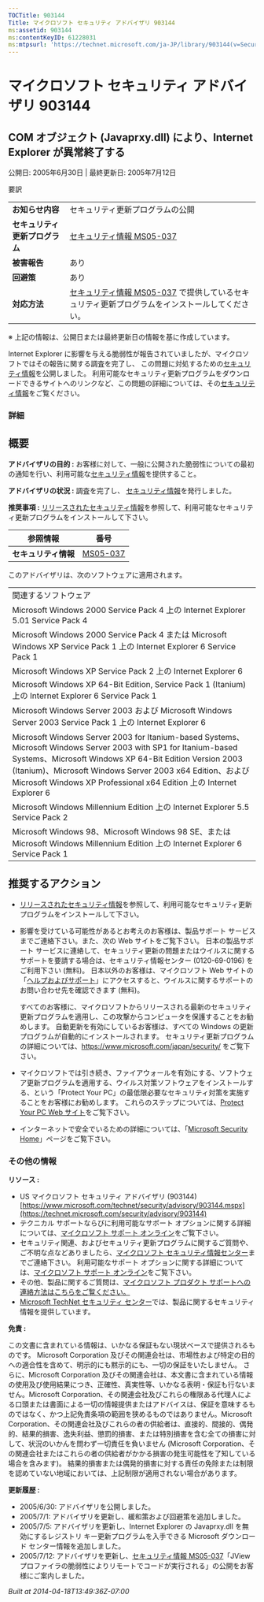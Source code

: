 ```yaml
---
TOCTitle: 903144
Title: マイクロソフト セキュリティ アドバイザリ 903144
ms:assetid: 903144
ms:contentKeyID: 61228031
ms:mtpsurl: 'https://technet.microsoft.com/ja-JP/library/903144(v=Security.10)'
---
```


マイクロソフト セキュリティ アドバイザリ 903144
===============================================

COM オブジェクト (Javaprxy.dll) により、Internet Explorer が異常終了する
------------------------------------------------------------------------

公開日: 2005年6月30日 | 最終更新日: 2005年7月12日

要訳

|                                |                                                                                                                                                           |
|--------------------------------|-----------------------------------------------------------------------------------------------------------------------------------------------------------|
| **お知らせ内容**               | セキュリティ更新プログラムの公開                                                                                                                          |
| **セキュリティ更新プログラム** | [セキュリティ情報 MS05-037](https://technet.microsoft.com/security/bulletin/ms05-037)                                                                      |
| **被害報告**                   | あり                                                                                                                                                      |
| **回避策**                     | あり                                                                                                                                                      |
| **対応方法**                   | [セキュリティ情報 MS05-037](https://technet.microsoft.com/security/bulletin/ms05-037) で提供しているセキュリティ更新プログラムをインストールしてください。 |

※ 上記の情報は、公開日または最終更新日の情報を基に作成しています。

Internet Explorer に影響を与える脆弱性が報告されていましたが、マイクロソフトではその報告に関する調査を完了し、 この問題に対処するための[セキュリティ情報](https://technet.microsoft.com/security/bulletin/ms05-037)を公開しました。 利用可能なセキュリティ更新プログラムをダウンロードできるサイトへのリンクなど、この問題の詳細については、その[セキュリティ情報](https://technet.microsoft.com/security/bulletin/ms05-037)をご覧ください。

### 詳細

概要
----

**アドバイザリの目的 :** お客様に対して、一般に公開された脆弱性についての最初の通知を行い、利用可能な[セキュリティ情報](https://technet.microsoft.com/security/bulletin/ms05-037)を提供すること。

**アドバイザリの状況 :** 調査を完了し、 [セキュリティ情報](https://technet.microsoft.com/security/bulletin/ms05-037)を発行しました。

**推奨事項 :** [リリースされたセキュリティ情報](https://technet.microsoft.com/security/bulletin/ms05-037)を参照して、利用可能なセキュリティ更新プログラムをインストールして下さい。

| 参照情報             | 番号                                                                |
|----------------------|---------------------------------------------------------------------|
| **セキュリティ情報** | [MS05-037](https://technet.microsoft.com/security/bulletin/ms05-037) |

このアドバイザリは、次のソフトウェアに適用されます。

|                                                                                                                                                                                                                                                                                                                 |
|-----------------------------------------------------------------------------------------------------------------------------------------------------------------------------------------------------------------------------------------------------------------------------------------------------------------|
| 関連するソフトウェア                                                                                                                                                                                                                                                                                            |
| Microsoft Windows 2000 Service Pack 4 上の Internet Explorer 5.01 Service Pack 4                                                                                                                                                                                                                                |
| Microsoft Windows 2000 Service Pack 4 または Microsoft Windows XP Service Pack 1 上の Internet Explorer 6 Service Pack 1                                                                                                                                                                                        |
| Microsoft Windows XP Service Pack 2 上の Internet Explorer 6                                                                                                                                                                                                                                                    |
| Microsoft Windows XP 64-Bit Edition, Service Pack 1 (Itanium) 上の Internet Explorer 6 Service Pack 1                                                                                                                                                                                                           |
| Microsoft Windows Server 2003 および Microsoft Windows Server 2003 Service Pack 1 上の Internet Explorer 6                                                                                                                                                                                                      |
| Microsoft Windows Server 2003 for Itanium-based Systems、Microsoft Windows Server 2003 with SP1 for Itanium-based Systems、Microsoft Windows XP 64-Bit Edition Version 2003 (Itanium)、Microsoft Windows Server 2003 x64 Edition、および Microsoft Windows XP Professional x64 Edition 上の Internet Explorer 6 |
| Microsoft Windows Millennium Edition 上の Internet Explorer 5.5 Service Pack 2                                                                                                                                                                                                                                  |
| Microsoft Windows 98、Microsoft Windows 98 SE、または Microsoft Windows Millennium Edition 上の Internet Explorer 6 Service Pack 1                                                                                                                                                                              |

推奨するアクション
------------------

-   [リリースされたセキュリティ情報](https://technet.microsoft.com/security/bulletin/ms05-037)を参照して、利用可能なセキュリティ更新プログラムをインストールして下さい。
-   影響を受けている可能性があるとお考えのお客様は、製品サポート サービスまでご連絡下さい。また、次の Web サイトをご覧下さい。 日本の製品サポート サービスに連絡して、セキュリティ更新の問題またはウイルスに関するサポートを要請する場合は、セキュリティ情報センター (0120-69-0196) をご利用下さい (無料)。 日本以外のお客様は、マイクロソフト Web サイトの「[ヘルプおよびサポート](https://support.microsoft.com/security/)」にアクセスすると、ウイルスに関するサポートのお問い合わせ先を確認できます (無料)。

    すべてのお客様に、マイクロソフトからリリースされる最新のセキュリティ更新プログラムを適用し、この攻撃からコンピュータを保護することをお勧めします。 自動更新を有効にしているお客様は、すべての Windows の更新プログラムが自動的にインストールされます。 セキュリティ更新プログラムの詳細については、<https://www.microsoft.com/japan/security/> をご覧下さい。
-   マイクロソフトでは引き続き、ファイアウォールを有効にする、ソフトウェア更新プログラムを適用する、ウイルス対策ソフトウェアをインストールする、という「Protect Your PC」の最低限必要なセキュリティ対策を実施することをお客様にお勧めします。 これらのステップについては、[Protect Your PC Web サイト](https://www.microsoft.com/japan/athome/security/)をご覧下さい。
-   インターネットで安全でいるための詳細については、「[Microsoft Security Home](https://www.microsoft.com/japan/security)」ページをご覧下さい。

### その他の情報

**リソース :**

-   US マイクロソフト セキュリティ アドバイザリ (903144)
    [https://www.microsoft.com/technet/security/advisory/903144.mspx](https://technet.microsoft.com/security/advisory/903144)
-   テクニカル サポートならびに利用可能なサポート オプションに関する詳細については、[マイクロソフト サポート オンライン](https://support.microsoft.com/)をご覧下さい。
-   セキュリティ関連、およびセキュリティ更新プログラムに関するご質問や、ご不明な点などありましたら、[マイクロソフト セキュリティ情報センター](https://www.microsoft.com/japan/security/sicinfo.mspx)までご連絡下さい。 利用可能なサポート オプションに関する詳細については、[マイクロソフト サポート オンライン](https://support.microsoft.com/)をご覧下さい。
-   その他、製品に関するご質問は、[マイクロソフト プロダクト サポートへの連絡方法はこちらをご覧ください。](https://support.microsoft.com/select/?target=assistance)
-   [Microsoft TechNet セキュリティ センター](https://technet.microsoft.com/ja-jp/security/default.aspx)では、製品に関するセキュリティ情報を提供しています。

**免責 :**

この文書に含まれている情報は、いかなる保証もない現状ベースで提供されるものです。 Microsoft Corporation 及びその関連会社は、市場性および特定の目的への適合性を含めて、明示的にも黙示的にも、一切の保証をいたしません。 さらに、Microsoft Corporation 及びその関連会社は、本文書に含まれている情報の使用及び使用結果につき、正確性、真実性等、いかなる表明・保証も行ないません。Microsoft Corporation、その関連会社及びこれらの権限ある代理人による口頭または書面による一切の情報提供またはアドバイスは、保証を意味するものではなく、かつ上記免責条項の範囲を狭めるものではありません。Microsoft Corporation、その関連会社及びこれらの者の供給者は、直接的、間接的、偶発的、結果的損害、逸失利益、懲罰的損害、または特別損害を含む全ての損害に対して、状況のいかんを問わず一切責任を負いません (Microsoft Corporation、その関連会社またはこれらの者の供給者がかかる損害の発生可能性を了知している場合を含みます)。 結果的損害または偶発的損害に対する責任の免除または制限を認めていない地域においては、上記制限が適用されない場合があります。

**更新履歴 :**

-   2005/6/30: アドバイザリを公開しました。
-   2005/7/1: アドバイザリを更新し、緩和策および回避策を追加しました。
-   2005/7/5: アドバイザリを更新し、Internet Explorer の Javaprxy.dll を無効にするレジストリ キー更新プログラムを入手できる Microsoft ダウンロード センター情報を追加しました。
-   2005/7/12: アドバイザリを更新し、[セキュリティ情報 MS05-037](https://technet.microsoft.com/security/bulletin/ms05-037)「JView プロファイラの脆弱性によりリモートでコードが実行される」の公開をお客様にご案内しました。

*Built at 2014-04-18T13:49:36Z-07:00*